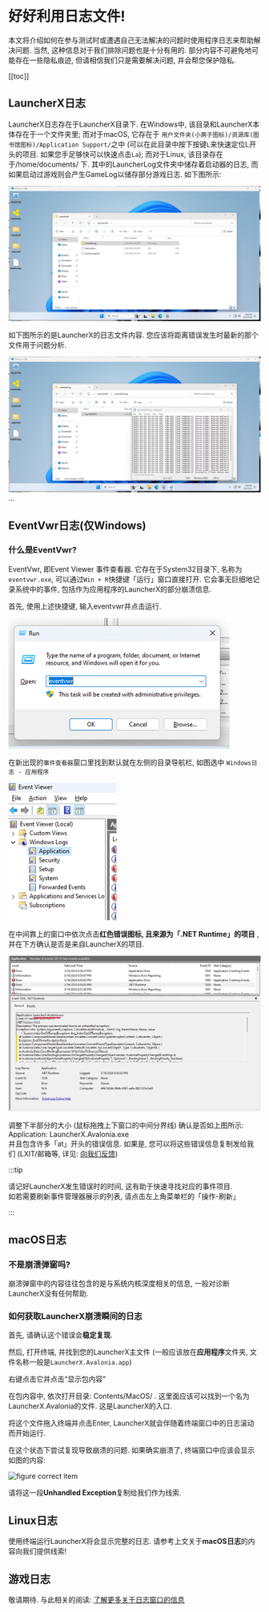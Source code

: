 # 好好利用日志文件!

本文将介绍如何在参与测试时或遭遇自己无法解决的问题时使用程序日志来帮助解决问题. 当然, 这种信息对于我们排除问题也是十分有用的. 部分内容不可避免地可能存在一些隐私痕迹, 但请相信我们只是需要解决问题, 并会帮您保护隐私.

[[toc]]

## LauncherX日志

LauncherX日志存在于LauncherX目录下. 在Windows中, 该目录和LauncherX本体存在于一个文件夹里; 而对于macOS, 它存在于 `用户文件夹(小房子图标)/资源库(图书馆图标)/Application Support/`之中 (可以在此目录中按下按键`L`来快速定位L开头的项目. 如果您手足够快可以快速点击`La`); 而对于Linux, 该目录存在于/home/documents/ 下. 其中的LauncherLog文件夹中储存着启动器的日志, 而如果启动过游戏则会产生GameLog以储存部分游戏日志. 如下图所示:

![LauncherX目录](/img/lxguide/reportWithLogs/lx_log_folder_direction.png)

如下图所示的是LauncherX的日志文件内容. 您应该将距离错误发生时最新的那个文件用于问题分析.

![LauncherX Log Example](/img/lxguide/reportWithLogs/lx_launcher_log_example.png)
...

## EventVwr日志(仅Windows)

### 什么是EventVwr?

EventVwr, 即Event Viewer 事件查看器. 它存在于System32目录下, 名称为`eventvwr.exe`, 可以通过`Win + R`快捷键「运行」窗口直接打开. 它会事无巨细地记录系统中的事件, 包括作为应用程序的LauncherX的部分崩溃信息.

首先, 使用上述快捷键, 输入eventvwr并点击运行.

![run new](/img/lxguide/reportWithLogs/win_r.png)

在新出现的`事件查看器`窗口里找到默认就在左侧的目录导航栏, 如图选中 `Windows日志 - 应用程序`

![choose](/img/lxguide/reportWithLogs/expand_eventvwr_navigation.png)

在中间靠上的窗口中依次点击**红色错误图标, 且来源为「.NET Runtime」的项目** , 并在下方确认是否是来自LauncherX的项目.

![figure correct item](/img/lxguide/reportWithLogs/lx_eventvwr_item.jpg)

调整下半部分的大小 (鼠标拖拽上下窗口的中间分界线) 确认是否如上图所示: Application: LauncherX.Avalonia.exe<br>并且包含许多「at」开头的错误信息. 如果是, 您可以将这些错误信息复制发给我们 (LXIT/邮箱等, 详见: [向我们反馈](/zhCN/lxguide/report-issue))

:::tip

请记好LauncherX发生错误时的时间, 这有助于快速寻找对应的事件项目. <br>如若需要刷新事件管理器展示的列表, 请点击左上角菜单栏的「操作-刷新」

:::

## macOS日志

### 不是崩溃弹窗吗?

崩溃弹窗中的内容往往包含的是与系统内核深度相关的信息, 一般对诊断LauncherX没有任何帮助.

### 如何获取LauncherX崩溃瞬间的日志

首先, 请确认这个错误会**稳定复现**.

然后, 打开终端, 并找到您的LauncherX主文件 (一般应该放在**应用程序**文件夹, 文件名称一般是`LauncherX.Avalonia.app`)

右键点击它并点击“显示包内容”

在包内容中, 依次打开目录: Contents/MacOS/ . 这里面应该可以找到一个名为LauncherX.Avalonia的文件. 这是LauncherX的入口.

将这个文件拖入终端并点击Enter, LauncherX就会伴随着终端窗口中的日志滚动而开始运行.

在这个状态下尝试复现导致崩溃的问题. 如果确实崩溃了, 终端窗口中应该会显示如图的内容:

![figure correct item](/img/lxguide/reportWithLogs/lx_macos_logs.png)

请将这一段**Unhandled Exception**复制给我们作为线索.

## Linux日志

使用终端运行LauncherX将会显示完整的日志. 请参考上文关于**macOS日志**的内容向我们提供线索!

## 游戏日志

敬请期待. 与此相关的阅读: [了解更多关于日志窗口的信息](/zhCN/lxguide/features/log-window)

